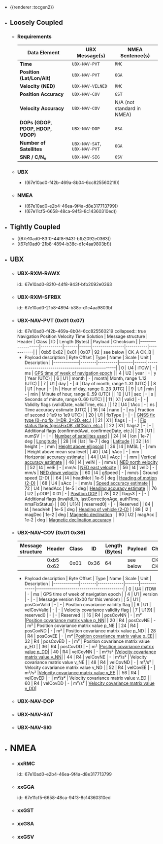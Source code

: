 - {{renderer :tocgen2}}
- ## Loosely Coupled
	- ### Requirements
	  | Data Element | UBX Message(s) | NMEA Sentence(s) |
	  | ---- | ---- | ---- |
	  | **Time** | `UBX-NAV-PVT` | `RMC` |
	  | **Position (Lat/Lon/Alt)** | `UBX-NAV-PVT` | `GGA` |
	  | **Velocity (NED)** | `UBX-NAV-VELNED` | `RMC`|
	  | **Position Accuracy** | `UBX-NAV-COV` | `GST` |
	  | **Velocity Accuracy** | `UBX-NAV-COV` | N/A (not standard in NMEA) |
	  | **DOPs (GDOP, PDOP, HDOP, VDOP)** | `UBX-NAV-DOP` | `GSA` |
	  | **Number of Satellites** | `UBX-NAV-SAT`, `UBX-NAV-PVT` | `GGA`|
	  | **SNR / C/N₀** | `UBX-NAV-SIG` | `GSV` |
	- ### UBX
		- ((67e10ad0-f42b-469a-8b04-6cc825560219))
	- ### NMEA
		- ((67e10ad0-e2b4-46ea-9f4a-d8e317713799))
		- ((67e11cf5-6658-48ca-94f3-8c14360310ed))
- ## Tightly Coupled
	- ((67e10ad0-83f0-44f8-943f-bfb2092e0363))
	- ((67e10ad0-21b8-4894-b38c-d1c4aa9803bf))
- ## UBX
	- ### UBX-RXM-RAWX
	  id:: 67e10ad0-83f0-44f8-943f-bfb2092e0363
	- ### UBX-RXM-SFRBX
	  id:: 67e10ad0-21b8-4894-b38c-d1c4aa9803bf
	- ### UBX-NAV-PVT (0x01 0x07)
	  id:: 67e10ad0-f42b-469a-8b04-6cc825560219
	  collapsed:: true
	  Navigation Position Velocity Time Solution
	  | Message structure | Header    | Class | ID   | Length (Bytes) | Payload   | Checksum   |
	  |-------------------|-----------|-------|------|----------------|-----------|------------|
	  |                   | 0xb5 0x62 | 0x01  | 0x07 | 92             | see below | CK_A CK_B  |
		- Payload description
		  | Byte Offset | Type   | Name     | Scale | Unit | Description                                       |
		  |-------------|--------|----------|-------|------|---------------------------------------------------|
		  | 0           | U4     | iTOW     | -     | ms   | <u>GPS time of week of navigation epoch</u>             |
		  | 4           | U2     | year     | -     | y    | Year (UTC)                                        |
		  | 6           | U1     | month    | -     | month| Month, range 1..12 (UTC)                         |
		  | 7           | U1     | day      | -     | d    | Day of month, range 1..31 (UTC)                  |
		  | 8           | U1     | hour     | -     | h    | Hour of day, range 0..23 (UTC)                   |
		  | 9           | U1     | min      | -     | min  | Minute of hour, range 0..59 (UTC)                |
		  | 10          | U1     | sec      | -     | s    | Seconds of minute, range 0..60 (UTC)             |
		  | 11          | X1     | valid    | -     | -    | Validity flags (validDate, validTime, etc.)      |
		  | 12          | U4     | tAcc     | -     | ns   | Time accuracy estimate (UTC)                     |
		  | 16          | I4     | nano     | -     | ns   | Fraction of second (-1e9 to 1e9 UTC)             |
		  | 20          | U1     | fixType  | -     | -    | <u>GNSS fix type (0=no fix, 1=DR, 2=2D, etc.)</u>       |
		  | 21          | X1     | flags    | -     | -    | <u>Fix status flags (gnssFixOK, diffSoln, etc.)</u>     |
		  | 22          | X1     | flags2   | -     | -    | Additional flags (confirmedAvai, confirmedDate, etc.)|
		  | 23          | U1     | numSV    | -     | -    | <u>Number of satellites used</u>                        |
		  | 24          | I4     | lon      | 1e-7  | deg  | <u>Longitude</u>                                         |
		  | 28          | I4     | lat      | 1e-7  | deg  | <u>Latitude</u>                                          |
		  | 32          | I4     | height   | -     | mm   | <u>Height above ellipsoid</u>                            |
		  | 36          | I4     | hMSL     | -     | mm   | Height above mean sea level                       |
		  | 40          | U4     | hAcc     | -     | mm   | <u>Horizontal accuracy estimate</u>                      |
		  | 44          | U4     | vAcc     | -     | mm   | <u>Vertical accuracy estimate</u>                        |
		  | 48          | I4     | velN     | -     | mm/s | <u>NED north velocity</u>                                |
		  | 52          | I4     | velE     | -     | mm/s | <u>NED east velocity</u>                                 |
		  | 56          | I4     | velD     | -     | mm/s | <u>NED down velocity</u>                                 |
		  | 60          | I4     | gSpeed   | -     | mm/s | Ground speed (2-D)                                |
		  | 64          | I4     | headMot  | 1e-5  | deg  | <u>Heading of motion (2-D)</u>                           |
		  | 68          | U4     | sAcc     | -     | mm/s | <u>Speed accuracy estimate</u>                           |
		  | 72          | U4     | headAcc  | 1e-5  | deg  | <u>Heading accuracy estimate</u>                         |
		  | 76          | U2     | pDOP     | 0.01  | -    | <u>Position DOP</u>                                      |
		  | 78          | X2     | flags3   | -     | -    | Additional flags (invalidLlh, lastCorrectionAge, authTime, nmaFixStatus) |
		  | 80          | U1[4]  | reserved0| -     | -    | Reserved                                          |
		  | 84          | I4     | headVeh  | 1e-5  | deg  | <u>Heading of vehicle (2-D)</u>                          |
		  | 88          | I2     | magDec   | 1e-2  | deg  | <u>Magnetic declination</u>                             |
		  | 90          | U2     | magAcc   | 1e-2  | deg  | <u>Magnetic declination accuracy</u>                     |
	- ### UBX-NAV-COV (0x01 0x36)
	  | Message structure | Header    | Class | ID   | Length (Bytes) | Payload   | Checksum   |
	  |-------------------|-----------|-------|------|----------------|-----------|------------|
	  |                   | 0xb5 0x62 | 0x01  | 0x36 | 64             | see below | CK_A CK_B  |
		- Payload description
		  | Byte Offset | Type   | Name        | Scale | Unit        | Description                                |
		  |-------------|--------|-------------|-------|-------------|--------------------------------------------|
		  | 0           | U4     | iTOW        | -     | ms          | GPS time of week of navigation epoch       |
		  | 4           | U1     | version     | -     | -           | Message version (0x00 for this version)    |
		  | 5           | U1     | posCovValid | -     | -           | Position covariance validity flag          |
		  | 6           | U1     | velCovValid | -     | -           | Velocity covariance validity flag          |
		  | 7           | U1[9]  | reserved0   | -     | -           | Reserved                                   |
		  | 16          | R4     | posCovNN    | -     | m²          |<u>Position covariance matrix value p_NN</u>|
		  | 20          | R4     | posCovNE    | -     | m²          | Position covariance matrix value p_NE      |
		  | 24          | R4     | posCovND    | -     | m²          | Position covariance matrix value p_ND      |
		  | 28          | R4     | posCovEE    | -     | m²          |<u>Position covariance matrix value p_EE</u>|
		  | 32          | R4     | posCovED    | -     | m²          | Position covariance matrix value p_ED      |
		  | 36          | R4     | posCovDD    | -     | m²          |<u>Position covariance matrix value p_DD</u>|
		  | 40          | R4     | velCovNN    | -     | m²/s²       |<u>Velocity covariance matrix value v_NN</u>|
		  | 44          | R4     | velCovNE    | -     | m²/s²       | Velocity covariance matrix value v_NE      |
		  | 48          | R4     | velCovND    | -     | m²/s²       | Velocity covariance matrix value v_ND      |
		  | 52          | R4     | velCovEE    | -     | m²/s²       |<u>Velocity covariance matrix value v_EE</u>  |
		  | 56          | R4     | velCovED    | -     | m²/s²       | Velocity covariance matrix value v_ED      |
		  | 60          | R4     | velCovDD    | -     | m²/s²       | <u>Velocity covariance matrix value v_DD</u>|
	- ### UBX-NAV-DOP
	- ### UBX-NAV-SAT
	- ### UBX-NAV-SIG
- # NMEA
	- ### xxRMC
	  id:: 67e10ad0-e2b4-46ea-9f4a-d8e317713799
	- ### xxGGA
	  id:: 67e11cf5-6658-48ca-94f3-8c14360310ed
	- ### xxGST
	- ### xxGSA
	- ### xxGSV